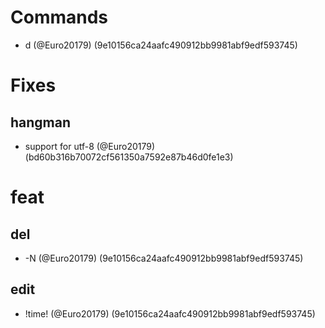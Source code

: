 # Commands

* d (@Euro20179) (9e10156ca24aafc490912bb9981abf9edf593745)


# Fixes

## hangman

* support for utf-8 (@Euro20179) (bd60b316b70072cf561350a7592e87b46d0fe1e3)


# feat

## del

* -N (@Euro20179) (9e10156ca24aafc490912bb9981abf9edf593745)

## edit

* !time! (@Euro20179) (9e10156ca24aafc490912bb9981abf9edf593745)


